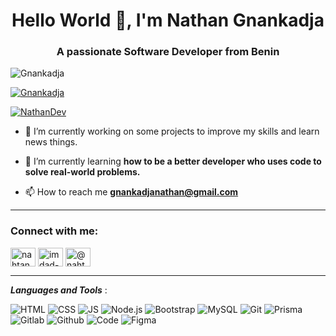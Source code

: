 <h1 align="center">Hello World 👋, I'm Nathan Gnankadja</h1>
<h3 align="center">A passionate Software Developer from Benin </h3>

<p align="left"> <img src="https://komarev.com/ghpvc/?username=Gnankadja&label=Profile%20views&color=0e75b6&style=flat" alt="Gnankadja" /> </p>

<p align="left"> <a href="https://github.com/ryo-ma/github-profile-trophy"><img src="https://github-profile-trophy.vercel.app/?username=Gnankadja" alt="Gnankadja" /></a> </p>

<p align="left"> <a href="https://twitter.com/nahtandev" target="blank"><img src="https://img.shields.io/twitter/follow/nahtandev?logo=twitter&style=for-the-badge" alt="NathanDev" /></a> </p>


- 🔭 I’m currently working on some projects to improve my skills and learn news things.

- 🌱 I’m currently learning **how to be a better developer who uses code to solve real-world problems.**

- 📫 How to reach me **gnankadjanathan@gmail.com**

---

<h3 align="left">Connect with me:</h3>
<p align="left">
<a href="https://twitter.com/nahtandev" target="blank"><img align="center" src="https://raw.githubusercontent.com/rahuldkjain/github-profile-readme-generator/master/src/images/icons/Social/twitter.svg" alt="nahtandev" height="30" width="40" /></a>
<a href="https://www.linkedin.com/in/nathan-gnankadja" target="blank"><img align="center" src="https://raw.githubusercontent.com/rahuldkjain/github-profile-readme-generator/master/src/images/icons/Social/linked-in-alt.svg" alt="imdad-adelabou-a4056919a" height="30" width="40" /></a>
<a href="https://nahtandev.medium.com" target="blank"><img align="center" src="https://github.com/rahuldkjain/github-profile-readme-generator/blob/master/src/images/icons/Social/medium.svg" alt="@nahtandev" height="30" width="40" /></a>
</p>

---
***Languages and Tools*** :

 ![HTML](https://img.shields.io/badge/html5-%23E34F26.svg?style=for-the-badge&logo=html5&logoColor=white) ![CSS](https://img.shields.io/badge/css3-%231572B6.svg?style=for-the-badge&logo=css3&logoColor=white) ![JS](https://img.shields.io/badge/javascript-%23323330.svg?style=for-the-badge&logo=javascript&logoColor=%23F7DF1E) ![Node.js](https://img.shields.io/badge/node.js-%2343853D.svg?style=for-the-badge&logo=node-dot-js&logoColor=white) ![Bootstrap](https://img.shields.io/badge/bootstrap-%23563D7C.svg?style=for-the-badge&logo=bootstrap&logoColor=white) ![MySQL](https://img.shields.io/badge/mysql-%2300f.svg?style=for-the-badge&logo=mysql&logoColor=white) ![Git](https://img.shields.io/badge/git-%23F05033.svg?style=for-the-badge&logo=git&logoColor=white) ![Prisma](https://img.shields.io/badge/Prisma-3982CE?style=for-the-badge&logo=Prisma&logoColor=white) ![Gitlab](https://img.shields.io/badge/gitlab-%23181717.svg?style=for-the-badge&logo=gitlab&logoColor=white) ![Github](https://img.shields.io/badge/github-%23121011.svg?style=for-the-badge&logo=github&logoColor=white) ![Code](https://img.shields.io/badge/VisualStudioCode-0078d7.svg?style=for-the-badge&logo=visual-studio-code&logoColor=white) ![Figma](https://img.shields.io/badge/figma-%23F24E1E.svg?style=for-the-badge&logo=figma&logoColor=white)
